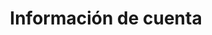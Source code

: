 ---
title: Información de cuenta 
slug: customer
excerpt: Gestione sus identificadores y sus cuentas de OVH
---